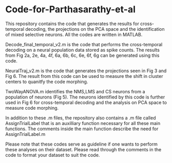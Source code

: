 # Code-for-Parthasarathy-et-al
This repository contains the code that generates the results for cross-temporal decoding, the projections on the PCA space and the identification of mixed selective neurons. All the codes are written in MATLAB.

Decode_final_temporal_v2.m is the code that performs the cross-temporal decoding on a neural population data stored as spike counts. The results from Fig 2a, 2e, 4a, 4f, 6a, 6b, 6c, 6e, 6f, 6g can be generated using this code.

NeuralTraj_v2.m is the code that generates the projections seen in Fig 3 and Fig 6. The result from this code can be used to measure the shift in cluster centers to quanitfy the code morphing.

TwoWayANOVA.m identifies the NMS,LMS and CS neurons from a population of neurons (Fig 5). The neurons identified by this code is further used in Fig 6 for cross-temporal decoding and the analysis on PCA space to measure code morphing.

In addition to these .m files, the repository also contains a .m file called AssignTrialLabel that is an auxilliary function necessary for all these main functions. The comments inside the main function describe the need for AssignTrialLabel.m

Please note that these codes serve as guideline if one wants to perform these analyses on their dataset. Please read through the comments in the code to format your dataset to suit the code.  
